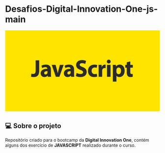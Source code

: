 # Desafios-Digital-Innovation-One-js-main


<p  align="center">
<img  src="./image/JavaScript3.jpg"  alt="javascript"  />
</p>


## 💻 Sobre o projeto
Repositório criado para o bootcamp da **Digital Innovation One**, contém alguns dos exercício de **JAVASCRIPT** realizado durante o curso.
  
